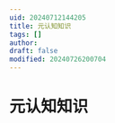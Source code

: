 ```yaml
---
uid: 20240712144205
title: 元认知知识
tags: []
author: 
draft: false
modified: 20240726200704
---
```


# 元认知知识